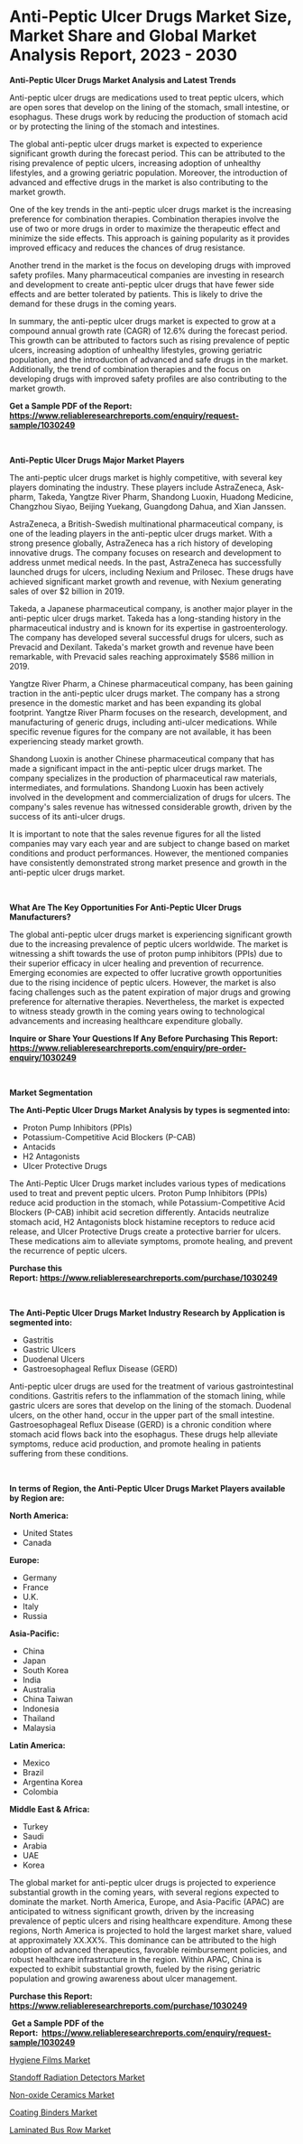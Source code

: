 <p><h1>Anti-Peptic Ulcer Drugs Market Size, Market Share and Global Market Analysis Report, 2023 - 2030</h1></p><p><strong>Anti-Peptic Ulcer Drugs Market Analysis and Latest Trends</strong></p>
<p><p>Anti-peptic ulcer drugs are medications used to treat peptic ulcers, which are open sores that develop on the lining of the stomach, small intestine, or esophagus. These drugs work by reducing the production of stomach acid or by protecting the lining of the stomach and intestines.</p><p>The global anti-peptic ulcer drugs market is expected to experience significant growth during the forecast period. This can be attributed to the rising prevalence of peptic ulcers, increasing adoption of unhealthy lifestyles, and a growing geriatric population. Moreover, the introduction of advanced and effective drugs in the market is also contributing to the market growth.</p><p>One of the key trends in the anti-peptic ulcer drugs market is the increasing preference for combination therapies. Combination therapies involve the use of two or more drugs in order to maximize the therapeutic effect and minimize the side effects. This approach is gaining popularity as it provides improved efficacy and reduces the chances of drug resistance.</p><p>Another trend in the market is the focus on developing drugs with improved safety profiles. Many pharmaceutical companies are investing in research and development to create anti-peptic ulcer drugs that have fewer side effects and are better tolerated by patients. This is likely to drive the demand for these drugs in the coming years.</p><p>In summary, the anti-peptic ulcer drugs market is expected to grow at a compound annual growth rate (CAGR) of 12.6% during the forecast period. This growth can be attributed to factors such as rising prevalence of peptic ulcers, increasing adoption of unhealthy lifestyles, growing geriatric population, and the introduction of advanced and safe drugs in the market. Additionally, the trend of combination therapies and the focus on developing drugs with improved safety profiles are also contributing to the market growth.</p></p>
<p><strong>Get a Sample PDF of the Report:&nbsp; <a href="https://www.reliableresearchreports.com/enquiry/request-sample/1030249">https://www.reliableresearchreports.com/enquiry/request-sample/1030249</a></strong></p>
<p>&nbsp;</p>
<p><strong>Anti-Peptic Ulcer Drugs Major Market Players</strong></p>
<p><p>The anti-peptic ulcer drugs market is highly competitive, with several key players dominating the industry. These players include AstraZeneca, Ask-pharm, Takeda, Yangtze River Pharm, Shandong Luoxin, Huadong Medicine, Changzhou Siyao, Beijing Yuekang, Guangdong Dahua, and Xian Janssen.</p><p>AstraZeneca, a British-Swedish multinational pharmaceutical company, is one of the leading players in the anti-peptic ulcer drugs market. With a strong presence globally, AstraZeneca has a rich history of developing innovative drugs. The company focuses on research and development to address unmet medical needs. In the past, AstraZeneca has successfully launched drugs for ulcers, including Nexium and Prilosec. These drugs have achieved significant market growth and revenue, with Nexium generating sales of over $2 billion in 2019.</p><p>Takeda, a Japanese pharmaceutical company, is another major player in the anti-peptic ulcer drugs market. Takeda has a long-standing history in the pharmaceutical industry and is known for its expertise in gastroenterology. The company has developed several successful drugs for ulcers, such as Prevacid and Dexilant. Takeda's market growth and revenue have been remarkable, with Prevacid sales reaching approximately $586 million in 2019.</p><p>Yangtze River Pharm, a Chinese pharmaceutical company, has been gaining traction in the anti-peptic ulcer drugs market. The company has a strong presence in the domestic market and has been expanding its global footprint. Yangtze River Pharm focuses on the research, development, and manufacturing of generic drugs, including anti-ulcer medications. While specific revenue figures for the company are not available, it has been experiencing steady market growth.</p><p>Shandong Luoxin is another Chinese pharmaceutical company that has made a significant impact in the anti-peptic ulcer drugs market. The company specializes in the production of pharmaceutical raw materials, intermediates, and formulations. Shandong Luoxin has been actively involved in the development and commercialization of drugs for ulcers. The company's sales revenue has witnessed considerable growth, driven by the success of its anti-ulcer drugs.</p><p>It is important to note that the sales revenue figures for all the listed companies may vary each year and are subject to change based on market conditions and product performances. However, the mentioned companies have consistently demonstrated strong market presence and growth in the anti-peptic ulcer drugs market.</p></p>
<p>&nbsp;</p>
<p><strong>What Are The Key Opportunities For Anti-Peptic Ulcer Drugs Manufacturers?</strong></p>
<p><p>The global anti-peptic ulcer drugs market is experiencing significant growth due to the increasing prevalence of peptic ulcers worldwide. The market is witnessing a shift towards the use of proton pump inhibitors (PPIs) due to their superior efficacy in ulcer healing and prevention of recurrence. Emerging economies are expected to offer lucrative growth opportunities due to the rising incidence of peptic ulcers. However, the market is also facing challenges such as the patent expiration of major drugs and growing preference for alternative therapies. Nevertheless, the market is expected to witness steady growth in the coming years owing to technological advancements and increasing healthcare expenditure globally.</p></p>
<p><strong>Inquire or Share Your Questions If Any Before Purchasing This Report: <a href="https://www.reliableresearchreports.com/enquiry/pre-order-enquiry/1030249">https://www.reliableresearchreports.com/enquiry/pre-order-enquiry/1030249</a></strong></p>
<p>&nbsp;</p>
<p><strong>Market Segmentation</strong></p>
<p><strong>The Anti-Peptic Ulcer Drugs Market Analysis by types is segmented into:</strong></p>
<p><ul><li>Proton Pump Inhibitors (PPIs)</li><li>Potassium-Competitive Acid Blockers (P-CAB)</li><li>Antacids</li><li>H2 Antagonists</li><li>Ulcer Protective Drugs</li></ul></p>
<p><p>The Anti-Peptic Ulcer Drugs market includes various types of medications used to treat and prevent peptic ulcers. Proton Pump Inhibitors (PPIs) reduce acid production in the stomach, while Potassium-Competitive Acid Blockers (P-CAB) inhibit acid secretion differently. Antacids neutralize stomach acid, H2 Antagonists block histamine receptors to reduce acid release, and Ulcer Protective Drugs create a protective barrier for ulcers. These medications aim to alleviate symptoms, promote healing, and prevent the recurrence of peptic ulcers.</p></p>
<p><strong>Purchase this Report:&nbsp;<a href="https://www.reliableresearchreports.com/purchase/1030249">https://www.reliableresearchreports.com/purchase/1030249</a></strong></p>
<p>&nbsp;</p>
<p><strong>The Anti-Peptic Ulcer Drugs Market Industry Research by Application is segmented into:</strong></p>
<p><ul><li>Gastritis</li><li>Gastric Ulcers</li><li>Duodenal Ulcers</li><li>Gastroesophageal Reflux Disease (GERD)</li></ul></p>
<p><p>Anti-peptic ulcer drugs are used for the treatment of various gastrointestinal conditions. Gastritis refers to the inflammation of the stomach lining, while gastric ulcers are sores that develop on the lining of the stomach. Duodenal ulcers, on the other hand, occur in the upper part of the small intestine. Gastroesophageal Reflux Disease (GERD) is a chronic condition where stomach acid flows back into the esophagus. These drugs help alleviate symptoms, reduce acid production, and promote healing in patients suffering from these conditions.</p></p>
<p>&nbsp;</p>
<p><strong>In terms of Region, the Anti-Peptic Ulcer Drugs Market Players available by Region are:</strong></p>
<p>
    <p> <strong> North America: </strong>
        <ul>
            <li>United States</li>
            <li>Canada</li>
        </ul>
        </p> 
    <p> <strong> Europe: </strong>
        <ul>
            <li>Germany</li>
            <li>France</li>
            <li>U.K.</li>
            <li>Italy</li>
            <li>Russia</li>
        </ul>
        </p> 
    <p> <strong> Asia-Pacific: </strong>
        <ul>
            <li>China</li>
            <li>Japan</li>
            <li>South Korea</li>
            <li>India</li>
            <li>Australia</li>
            <li>China Taiwan</li>
            <li>Indonesia</li>
            <li>Thailand</li>
            <li>Malaysia</li>
        </ul>
        </p> 
    <p> <strong> Latin America: </strong>
        <ul>
            <li>Mexico</li>
            <li>Brazil</li>
            <li>Argentina Korea</li>
            <li>Colombia</li>
        </ul>
        </p> 
    <p> <strong> Middle East & Africa: </strong>
        <ul>
            <li>Turkey</li>
            <li>Saudi</li>
            <li>Arabia</li>
            <li>UAE</li>
            <li>Korea</li>
        </ul>
    </p>
    </p>
<p><p>The global market for anti-peptic ulcer drugs is projected to experience substantial growth in the coming years, with several regions expected to dominate the market. North America, Europe, and Asia-Pacific (APAC) are anticipated to witness significant growth, driven by the increasing prevalence of peptic ulcers and rising healthcare expenditure. Among these regions, North America is projected to hold the largest market share, valued at approximately XX.XX%. This dominance can be attributed to the high adoption of advanced therapeutics, favorable reimbursement policies, and robust healthcare infrastructure in the region. Within APAC, China is expected to exhibit substantial growth, fueled by the rising geriatric population and growing awareness about ulcer management.</p></p>
<p><strong>Purchase this Report: <a href="https://www.reliableresearchreports.com/purchase/1030249">https://www.reliableresearchreports.com/purchase/1030249</a></strong></p>
<p>&nbsp;<strong>Get a Sample PDF of the Report:&nbsp;&nbsp;<a href="https://www.reliableresearchreports.com/enquiry/request-sample/1030249">https://www.reliableresearchreports.com/enquiry/request-sample/1030249</a></strong></p>
<p><strong></strong></p>
<p><p><a href="https://medium.com/@cleogerhold/hygiene-films-market-size-growth-forecast-2023-2030-24c062af9685">Hygiene Films Market</a></p><p><a href="https://www.reportprime.com/standoff-radiation-detectors-r2977">Standoff Radiation Detectors Market</a></p><p><a href="https://issuu.com/reportprime-2/docs/non-oxide-ceramics-market-size-2030.pptx?fr=xKAE9_zU1NQ">Non-oxide Ceramics Market</a></p><p><a href="https://medium.com/@torreyjones2023/coating-binders-market-size-growth-forecast-2023-2030-eae791c2a1f2">Coating Binders Market</a></p><p><a href="https://issuu.com/reportprime-2/docs/laminated-bus-row-market-size-2030.pptx?fr=xKAE9_zU1NQ">Laminated Bus Row Market</a></p></p>